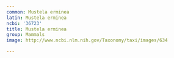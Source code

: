 ```yaml
---
common: Mustela erminea
latin: Mustela erminea
ncbi: '36723'
title: Mustela erminea
group: Mammals
image: http://www.ncbi.nlm.nih.gov/Taxonomy/taxi/images/634

---
```

